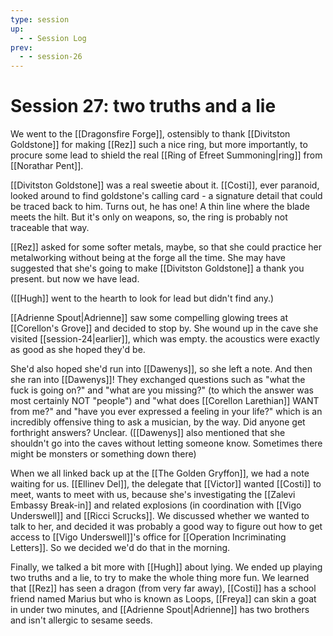 ```yaml
---
type: session
up:
  - - Session Log
prev:
  - - session-26
---
```


# Session 27: two truths and a lie

We went to the [[Dragonsfire Forge]], ostensibly to thank [[Divitston Goldstone]] for making [[Rez]] such a nice ring, but more importantly, to procure some lead to shield the real [[Ring of Efreet Summoning|ring]] from [[Norathar Pent]].

[[Divitston Goldstone]] was a real sweetie about it. [[Costi]], ever paranoid, looked around to find goldstone's calling card - a signature detail that could be traced back to him. Turns out, he has one! A thin line where the blade meets the hilt. But it's only on weapons, so, the ring is probably not traceable that way. 

[[Rez]] asked for some softer metals, maybe, so that she could practice her metalworking without being at the forge all the time. She may have suggested that she's going to make [[Divitston Goldstone]] a thank you present. but now we have lead. 

([[Hugh]] went to the hearth to look for lead but didn't find any.)

[[Adrienne Spout|Adrienne]] saw some compelling glowing trees at [[Corellon's Grove]] and decided to stop by. She wound up in the cave she visited [[session-24|earlier]], which was empty. the acoustics were exactly as good as she hoped they'd be.

She'd also hoped she'd run into [[Dawenys]], so she left a note. And then she ran into [[Dawenys]]! They exchanged questions such as "what the fuck is going on?" and "what are you missing?" (to which the answer was most certainly NOT "people") and "what does [[Corellon Larethian]] WANT from me?" and "have you ever expressed a feeling in your life?" which is an incredibly offensive thing to ask a musician, by the way. Did anyone get forthright answers? Unclear. ([[Dawenys]] also mentioned that she shouldn't go into the caves without letting someone know. Sometimes there might be monsters or something down there)

When we all linked back up at the [[The Golden Gryffon]], we had a note waiting for us. [[Ellinev Del]], the delegate that [[Victor]] wanted [[Costi]] to meet, wants to meet with us, because she's investigating the [[Zalevi Embassy Break-in]] and related explosions (in coordination with [[Vigo Underswell]] and [[Ricci Scrucks]]. We discussed whether we wanted to talk to her, and decided it was probably a good way to figure out how to get access to [[Vigo Underswell]]'s office for [[Operation Incriminating Letters]]. So we decided we'd do that in the morning. 

Finally, we talked a bit more with [[Hugh]] about lying. We ended up playing two truths and a lie, to try to make the whole thing more fun. We learned that [[Rez]] has seen a dragon (from very far away), [[Costi]] has a school friend named Marius but who is known as Loops, [[Freya]] can skin a goat in under two minutes, and [[Adrienne Spout|Adrienne]] has two brothers and isn't allergic to sesame seeds.